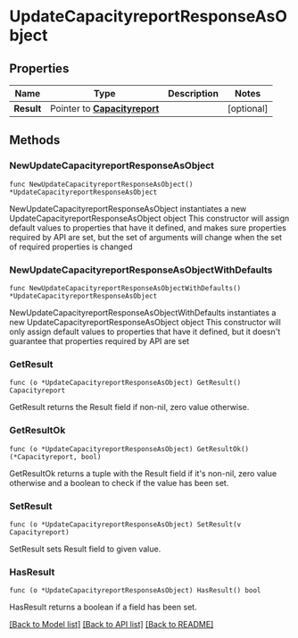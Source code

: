 # UpdateCapacityreportResponseAsObject

## Properties

Name | Type | Description | Notes
------------ | ------------- | ------------- | -------------
**Result** | Pointer to [**Capacityreport**](Capacityreport.md) |  | [optional] 

## Methods

### NewUpdateCapacityreportResponseAsObject

`func NewUpdateCapacityreportResponseAsObject() *UpdateCapacityreportResponseAsObject`

NewUpdateCapacityreportResponseAsObject instantiates a new UpdateCapacityreportResponseAsObject object
This constructor will assign default values to properties that have it defined,
and makes sure properties required by API are set, but the set of arguments
will change when the set of required properties is changed

### NewUpdateCapacityreportResponseAsObjectWithDefaults

`func NewUpdateCapacityreportResponseAsObjectWithDefaults() *UpdateCapacityreportResponseAsObject`

NewUpdateCapacityreportResponseAsObjectWithDefaults instantiates a new UpdateCapacityreportResponseAsObject object
This constructor will only assign default values to properties that have it defined,
but it doesn't guarantee that properties required by API are set

### GetResult

`func (o *UpdateCapacityreportResponseAsObject) GetResult() Capacityreport`

GetResult returns the Result field if non-nil, zero value otherwise.

### GetResultOk

`func (o *UpdateCapacityreportResponseAsObject) GetResultOk() (*Capacityreport, bool)`

GetResultOk returns a tuple with the Result field if it's non-nil, zero value otherwise
and a boolean to check if the value has been set.

### SetResult

`func (o *UpdateCapacityreportResponseAsObject) SetResult(v Capacityreport)`

SetResult sets Result field to given value.

### HasResult

`func (o *UpdateCapacityreportResponseAsObject) HasResult() bool`

HasResult returns a boolean if a field has been set.


[[Back to Model list]](../README.md#documentation-for-models) [[Back to API list]](../README.md#documentation-for-api-endpoints) [[Back to README]](../README.md)


